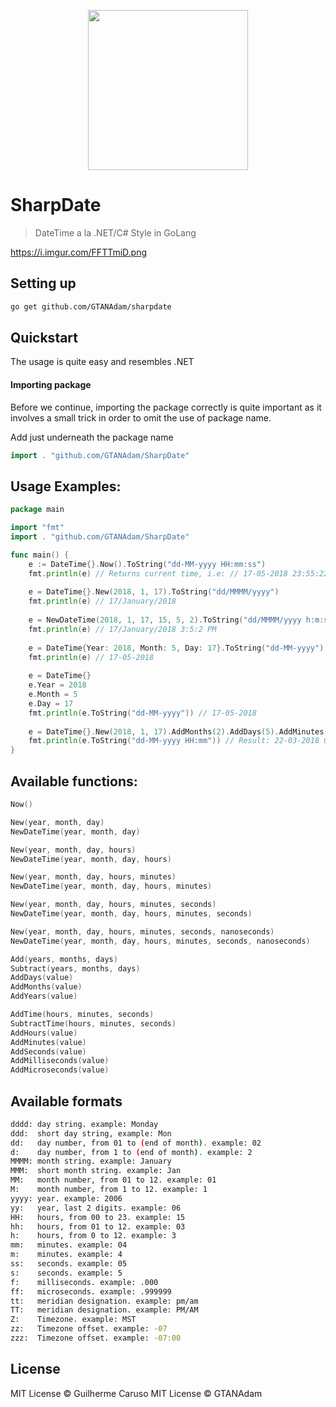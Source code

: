 <p align="center" >
    <img width="256" src ="https://i.imgur.com/FFTTmiD.png" />
</p>

# SharpDate
> DateTime a la .NET/C# Style in GoLang

https://i.imgur.com/FFTTmiD.png

## Setting up
```sh
go get github.com/GTANAdam/sharpdate
```

## Quickstart
The usage is quite easy and resembles .NET
#### Importing package
Before we continue, importing the package correctly is quite important as it involves a small trick in order to omit the use of package name.

Add just underneath the package name
```go
import . "github.com/GTANAdam/SharpDate"
```

## Usage Examples:
```go
package main

import "fmt"
import . "github.com/GTANAdam/SharpDate"

func main() {
	e := DateTime{}.Now().ToString("dd-MM-yyyy HH:mm:ss")
	fmt.println(e) // Returns current time, i.e: // 17-05-2018 23:55:22
	
	e = DateTime{}.New(2018, 1, 17).ToString("dd/MMMM/yyyy")
	fmt.println(e) // 17/January/2018
	
	e = NewDateTime(2018, 1, 17, 15, 5, 2).ToString("dd/MMMM/yyyy h:m:s TT")
	fmt.println(e) // 17/January/2018 3:5:2 PM
	
	e = DateTime{Year: 2018, Month: 5, Day: 17}.ToString("dd-MM-yyyy")
	fmt.println(e) // 17-05-2018
	
	e = DateTime{}
	e.Year = 2018
	e.Month = 5
	e.Day = 17
	fmt.println(e.ToString("dd-MM-yyyy")) // 17-05-2018
	
	e = DateTime{}.New(2018, 1, 17).AddMonths(2).AddDays(5).AddMinutes(10)
	fmt.println(e.ToString("dd-MM-yyyy HH:mm")) // Result: 22-03-2018 00:10
}

```
## Available functions:
```go
Now()

New(year, month, day)
NewDateTime(year, month, day)

New(year, month, day, hours)
NewDateTime(year, month, day, hours)

New(year, month, day, hours, minutes)
NewDateTime(year, month, day, hours, minutes)

New(year, month, day, hours, minutes, seconds)
NewDateTime(year, month, day, hours, minutes, seconds)

New(year, month, day, hours, minutes, seconds, nanoseconds)
NewDateTime(year, month, day, hours, minutes, seconds, nanoseconds)

Add(years, months, days)
Subtract(years, months, days)
AddDays(value)
AddMonths(value)
AddYears(value)

AddTime(hours, minutes, seconds)
SubtractTime(hours, minutes, seconds)
AddHours(value)
AddMinutes(value)
AddSeconds(value)
AddMilliseconds(value)
AddMicroseconds(value)
```


## Available formats
```sh
dddd: day string. example: Monday
ddd:  short day string, example: Mon
dd:   day number, from 01 to (end of month). example: 02
d:    day number, from 1 to (end of month). example: 2
MMMM: month string. example: January
MMM:  short month string. example: Jan
MM:   month number, from 01 to 12. example: 01
M:    month number, from 1 to 12. example: 1
yyyy: year. example: 2006
yy:   year, last 2 digits. example: 06
HH:   hours, from 00 to 23. example: 15
hh:   hours, from 01 to 12. example: 03
h:    hours, from 0 to 12. example: 3
mm:   minutes. example: 04
m:    minutes. example: 4
ss:   seconds. example: 05
s:    seconds. example: 5
f:    milliseconds. example: .000
ff:   microseconds. example: .999999
tt:   meridian designation. example: pm/am
TT:   meridian designation. example: PM/AM
Z:    Timezone. example: MST
zz:   Timezone offset. example: -07
zzz:  Timezone offset. example: -07:00
```

## License
MIT License © Guilherme Caruso
MIT License © GTANAdam

